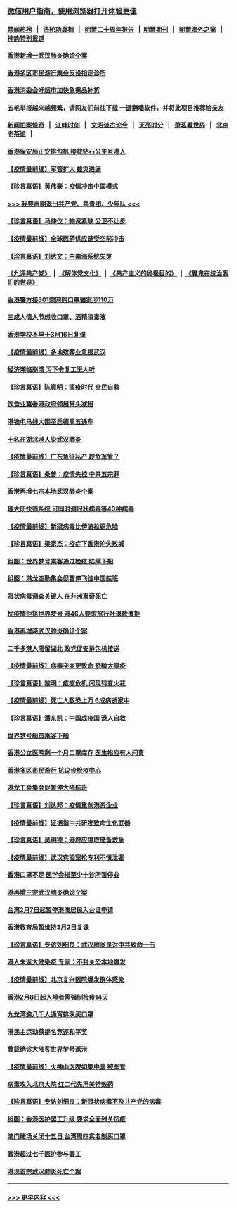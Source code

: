 ### [微信用户指南，使用浏览器打开体验更佳](https://github.com/gfw-breaker/banned-news1/blob/master/indexes/wechat-guide.md?t=0)
#### [禁闻热榜](热点新闻.md?t=0)  &nbsp;&nbsp;|&nbsp;&nbsp; [法轮功真相](https://github.com/gfw-breaker/truth/blob/master/README.md?t=0) &nbsp;&nbsp;|&nbsp;&nbsp; [明慧二十周年报告](https://github.com/gfw-breaker/mh-reports/blob/master/README.md?t=0) &nbsp;&nbsp;|&nbsp;&nbsp;[明慧期刊](https://github.com/gfw-breaker/mh-qikan) &nbsp;&nbsp;|&nbsp;&nbsp; [明慧海外之窗](https://github.com/gfw-breaker/mh-news/blob/master/README.md?t=0) &nbsp;&nbsp;|&nbsp;&nbsp; [神韵特别报道](https://github.com/gfw-breaker/mh-news/blob/master/shenyun.md?t=0)
#### [香港新增一武汉肺炎确诊个案](../pages/nsc415/n11874044.md?t=02172233) 
#### [香港多区市民游行集会反设指定诊所](../pages/nsc415/n11874017.md?t=02172233) 
#### [香港消委会吁超市加快急需品补货](../pages/nsc415/n11874003.md?t=02172233) 
#### 五毛举报越来越频繁，请网友们前往下载 [一键翻墙软件](https://github.com/gfw-breaker/ssr-accounts)，并将此项目推荐给亲友
#### [新闻拍案惊奇](https://github.com/gfw-breaker/banned-news1/blob/master/pages/link4.md) &nbsp;&nbsp;|&nbsp;&nbsp; [江峰时刻](https://github.com/gfw-breaker/banned-news1/blob/master/pages/link4.md) &nbsp;&nbsp;|&nbsp;&nbsp; [文昭谈古论今](https://github.com/gfw-breaker/banned-news1/blob/master/pages/link4.md) &nbsp;&nbsp;|&nbsp;&nbsp; [天亮时分](https://github.com/gfw-breaker/banned-news1/blob/master/pages/link4.md) &nbsp;&nbsp;|&nbsp;&nbsp; [萧茗看世界](https://github.com/gfw-breaker/banned-news1/blob/master/pages/link4.md) &nbsp;&nbsp;|&nbsp;&nbsp; [北京老茶馆](https://github.com/gfw-breaker/banned-news1/blob/master/pages/link4.md) &nbsp;&nbsp;|&nbsp;&nbsp; 
#### [香港保安局正安排包机 接载钻石公主号港人](../pages/nsc415/n11873932.md?t=02172233) 
#### [【疫情最前线】军管扩大 蝗灾进逼](../pages/nsc415/n11873780.md?t=02172233) 
#### [【珍言真语】黄伟豪：疫情冲击中国模式](../pages/nsc415/n11873482.md?t=02172233) 
#### [>>> 我要声明退出共产党、共青团、少年队 <<<](https://github.com/begood0513/goodnews/blob/master/quit/letter.md) 
#### [【珍言真语】马仲仪：物资紧缺 公卫不让步](../pages/nsc415/n11872315.md?t=02172233) 
#### [【疫情最前线】全球医药供应链受空前冲击](../pages/nsc415/n11869614.md?t=02172233) 
#### [【珍言真语】刘达文：中南海系统失灵](../pages/nsc415/n11869465.md?t=02172233) 
#### [《九评共产党》](https://github.com/begood0513/9ping.md/blob/master/README.md) &nbsp;|&nbsp; [《解体党文化》](../../../../jtdwh.md/blob/master/README.md)  &nbsp;|&nbsp; [《共产主义的终极目的》](../../../../gczydzjmd.md/blob/master/README.md) &nbsp;|&nbsp; [《魔鬼在统治我们的世界》](../../../../mgztzwmdsj.md/blob/master/README.md) 
#### [香港警方接301宗网购口罩骗案涉110万](../pages/nsc415/n11867572.md?t=02172233) 
#### [三成人情人节想收口罩、酒精消毒液](../pages/nsc415/n11867523.md?t=02172233) 
#### [香港学校不早于3月16日复课](../pages/nsc415/n11867498.md?t=02172233) 
#### [【疫情最前线】多地殡葬业急援武汉](../pages/nsc415/n11866914.md?t=02172233) 
#### [经济濒临崩溃 习下令复工无人听](../pages/nsc415/n11867269.md?t=02172233) 
#### [【珍言真语】陈竟明：瘟疫时代 全民自救](../pages/nsc415/n11866765.md?t=02172233) 
#### [饮食业冀香港政府领展带头减租](../pages/nsc415/n11864876.md?t=02172233) 
#### [港铁屯马线大围至启德周五通车](../pages/nsc415/n11864842.md?t=02172233) 
#### [十名在湖北港人染武汉肺炎](../pages/nsc415/n11864807.md?t=02172233) 
#### [【疫情最前线】广东急征私产 趁危军管？](../pages/nsc415/n11864205.md?t=02172233) 
#### [【珍言真语】桑普：疫情失控 中共五宗罪](../pages/nsc415/n11864157.md?t=02172233) 
#### [香港再增七宗本地武汉肺炎个案](../pages/nsc415/n11862405.md?t=02172233) 
#### [理大研快筛系统 可同时测冠状病毒等40种病毒](../pages/nsc415/n11862376.md?t=02172233) 
#### [【疫情最前线】新冠病毒比伊波拉更危险](../pages/nsc415/n11862199.md?t=02172233) 
#### [【珍言真语】梁家杰：疫症下香港沦失败城](../pages/nsc415/n11861588.md?t=02172233) 
#### [组图：世界梦号乘客通过检疫 陆续下船](../pages/nsc415/n11858302.md?t=02172233) 
#### [组图：港龙空勤集会促暂停飞往中国航班](../pages/nsc415/n11858190.md?t=02172233) 
#### [冠状病毒调查关键人 在非洲离奇死亡](../pages/nsc415/n11859798.md?t=02172233) 
#### [忧疫情拒搭世界梦号 港46人要求旅行社退款遭拒](../pages/nsc415/n11859849.md?t=02172233) 
#### [香港再增两武汉肺炎确诊个案](../pages/nsc415/n11859833.md?t=02172233) 
#### [二千多港人滞留湖北 政党促安排包机接送](../pages/nsc415/n11859831.md?t=02172233) 
#### [【疫情最前线】病毒突变更致命 恐酿大瘟疫](../pages/nsc415/n11859604.md?t=02172233) 
#### [【珍言真语】黎明：疫症危机 闪现转变火花](../pages/nsc415/n11859199.md?t=02172233) 
#### [【疫情最前线】死亡人数恐上万 6成病逝家中](../pages/nsc415/n11856687.md?t=02172233) 
#### [【珍言真语】潘东凯：中国成疫国 港人自救](../pages/nsc415/n11856962.md?t=02172233) 
#### [世界梦号船员乘客下船](../pages/nsc415/n11856883.md?t=02172233) 
#### [香港公立医院剩一个月口罩库存 医生指应有人问责](../pages/nsc415/n11856875.md?t=02172233) 
#### [香港多区市民游行 抗议设检疫中心](../pages/nsc415/n11856866.md?t=02172233) 
#### [港龙工会集会促暂停大陆航班](../pages/nsc415/n11856840.md?t=02172233) 
#### [【珍言真语】刘达邦：疫情重创港资企业](../pages/nsc415/n11854274.md?t=02172233) 
#### [【疫情最前线】证据指中共研发致命生化武器](../pages/nsc415/n11853087.md?t=02172233) 
#### [【珍言真语】吴明德：港府应提取储备救急](../pages/nsc415/n11852734.md?t=02172233) 
#### [【疫情最前线】武汉实验室抢专利不慎泄密](../pages/nsc415/n11850310.md?t=02172233) 
#### [香港口罩不足 医学会指至少十诊所暂停业](../pages/nsc415/n11850301.md?t=02172233) 
#### [港再增三宗武汉肺炎确诊个案](../pages/nsc415/n11850328.md?t=02172233) 
#### [台湾2月7日起暂停港澳居民入台证申请](../pages/nsc415/n11850304.md?t=02172233) 
#### [香港教育局暂维持3月2日复课](../pages/nsc415/n11850260.md?t=02172233) 
#### [【珍言真语】专访刘细良：武汉肺炎是对中共致命一击](../pages/nsc415/n11849934.md?t=02172233) 
#### [港人未返大陆染疫 专家：不封关恐本地爆发](../pages/nsc415/n11848021.md?t=02172233) 
#### [【疫情最前线】北京复兴医院爆发群体感染](../pages/nsc415/n11847626.md?t=02172233) 
#### [香港2月8日起入境者需强制检疫14天](../pages/nsc415/n11847658.md?t=02172233) 
#### [九龙湾逾八千人通宵排队买口罩](../pages/nsc415/n11847647.md?t=02172233) 
#### [港民主运动获提名竞逐和平奖](../pages/nsc415/n11847633.md?t=02172233) 
#### [曾载确诊大陆客世界梦号返港](../pages/nsc415/n11847608.md?t=02172233) 
#### [【疫情最前线】火神山医院如集中营 被军管](../pages/nsc415/n11847524.md?t=02172233) 
#### [病毒攻入北京大院 红二代先用美特效药](../pages/nsc415/n11847427.md?t=02172233) 
#### [【珍言真语】专访刘细良：新冠状病毒不及共产党的病毒](../pages/nsc415/n11847164.md?t=02172233) 
#### [组图：香港医护罢工升级 要求全面封关抗疫](../pages/nsc415/n11844107.md?t=02172233) 
#### [澳门赌场关闭十五日 台湾周四实名制买口罩](../pages/nsc415/n11845083.md?t=02172233) 
#### [香港超过七千医护参与罢工](../pages/nsc415/n11845051.md?t=02172233) 
#### [港现首宗武汉肺炎死亡个案](../pages/nsc415/n11844998.md?t=02172233) 

----
#### [ >>> 更早内容 <<< ](../indexes/nsc415-earlier.md)
